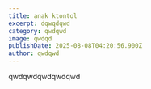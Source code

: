 ```yaml
---
title: anak ktontol
excerpt: dqwqdqwd
category: qwdqwd
image: qwdqd
publishDate: 2025-08-08T04:20:56.900Z
author: qwdqwd
---
```

qwdqwdqwdqwdqwd
